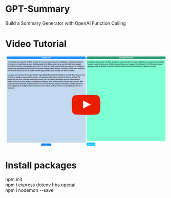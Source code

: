 # GPT-Summary
Build a Summary Generator with OpenAI Function Calling

# Video Tutorial
[![IMAGE ALT TEXT HERE](https://github.com/projectninjatech/GPT-Summary/blob/main/summary.png)](https://youtu.be/RU5f9d_ia4A)
# Install packages
npm init \
npm i express dotenv hbs openai \
npm i nodemon --save
